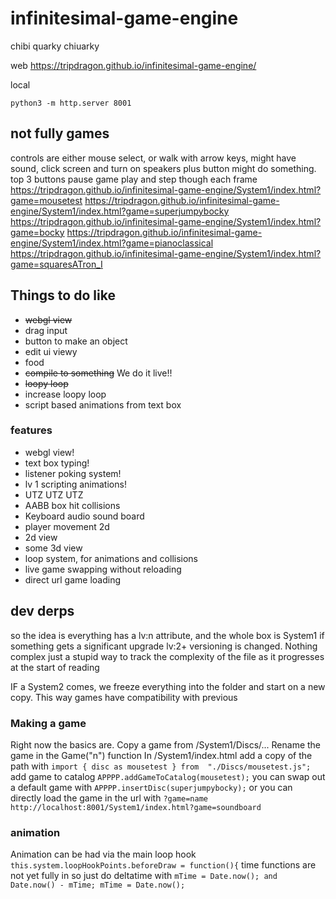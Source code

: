 
# infinitesimal-game-engine
chibi quarky
chiuarky

web
https://tripdragon.github.io/infinitesimal-game-engine/

local
```
python3 -m http.server 8001
```

## not fully games
controls are either mouse select, or walk with arrow keys, might have sound, click screen and turn on speakers
plus button might do something. top 3 buttons pause game play and step though each frame
https://tripdragon.github.io/infinitesimal-game-engine/System1/index.html?game=mousetest
https://tripdragon.github.io/infinitesimal-game-engine/System1/index.html?game=superjumpybocky
https://tripdragon.github.io/infinitesimal-game-engine/System1/index.html?game=bocky
https://tripdragon.github.io/infinitesimal-game-engine/System1/index.html?game=pianoclassical
https://tripdragon.github.io/infinitesimal-game-engine/System1/index.html?game=squaresATron_I


## Things to do like

* ~~webgl view~~
* drag input
* button to make an object
* edit ui viewy
* food
* ~~compile to something~~ We do it live!!
* ~~loopy loop~~
* increase loopy loop
* script based animations from text box

### features
* webgl view!
* text box typing!
* listener poking system!
* lv 1 scripting animations!
* UTZ UTZ UTZ
* AABB box hit collisions
* Keyboard audio sound board
* player movement 2d
* 2d view
* some 3d view
* loop system, for animations and collisions
* live game swapping without reloading
* direct url game loading



## dev derps
so the idea is everything has a lv:n attribute, and the whole box is System1
if something gets a significant upgrade lv:2+ versioning is changed. Nothing complex just a stupid way to track the complexity of the file as it progresses at the start of reading

IF a System2 comes, we freeze everything into the folder and start on a new copy.
This way games have compatibility with previous


### Making a game
Right now the basics are. Copy a game from /System1/Discs/...
Rename the game in the Game("n") function
In /System1/index.html
add a copy of the path with ```import { disc as mousetest } from  "./Discs/mousetest.js";```
add game to catalog ```APPPP.addGameToCatalog(mousetest);```
you can swap out a default game with ```APPPP.insertDisc(superjumpybocky);```
or you can directly load the game in the url with ```?game=name```
```http://localhost:8001/System1/index.html?game=soundboard```

### animation
Animation can be had via the main loop hook
```this.system.loopHookPoints.beforeDraw = function(){```
time functions are not yet fully in so just do deltatime with
```mTime = Date.now(); and Date.now() - mTime; mTime = Date.now();```
